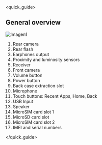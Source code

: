 <quick_guide>
## General overview

![Imagen1](http://static.energysistem.com/images/manuals/42499/56de8f09a386b.jpg)

1.	Rear camera
2.	Rear flash
3.	Earphones output
4.	Proximity and luminosity sensors
5.	Receiver
6.	Front camera
7.	Volume button
8.	Power button
9.	Back case extraction slot
10.	Microphone
11.	Touch buttons: Recent Apps, Home, Back
12.	USB Input
13.	Speaker
14.	MicroSIM card slot 1
15.	MicroSD card slot
16.	MicroSIM card slot 2
17.	IMEI and serial numbers

</quick_guide>

